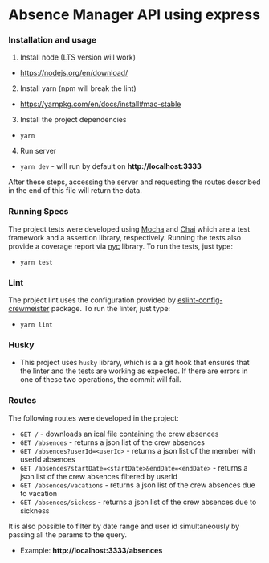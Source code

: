 # Absence Manager API using express

### Installation and usage

1. Install node (LTS version will work)

  - https://nodejs.org/en/download/

2. Install yarn (npm will break the lint)

  - https://yarnpkg.com/en/docs/install#mac-stable

3. Install the project dependencies

  - `yarn`

4. Run server

  - `yarn dev` - will run by default on **http://localhost:3333**

After these steps, accessing the server and requesting the routes described in the end of this file will return the data.

### Running Specs

The project tests were developed using [Mocha](https://mochajs.org/) and [Chai](https://www.chaijs.com/) which are a test framework and a assertion library, respectively. Running the tests also provide a coverage report via [nyc](https://github.com/istanbuljs/nyc) library. To run the tests, just type:

   - `yarn test`

### Lint

The project lint uses the configuration provided by [eslint-config-crewmeister](https://www.npmjs.com/package/eslint-config-crewmeister) package. To run the linter, just type:

  - `yarn lint`

### Husky

  - This project uses `husky` library, which is a a git hook that ensures that the linter and the tests are working as expected. If there are errors in one of these two operations, the commit will fail.

### Routes

The following routes were developed in the project:

  - `GET /` - downloads an ical file containing the crew absences
  - `GET /absences` - returns a json list of the crew absences
  - `GET /absences?userId=<userId>` - returns a json list of the member with userId absences
  - `GET /absences?startDate=<startDate>&endDate=<endDate>` - returns a json list of the crew absences filtered by userId
  - `GET /absences/vacations` - returns a json list of the crew absences due to vacation
  - `GET /absences/sickess` - returns a json list of the crew absences due to sickness

It is also possible to filter by date range and user id simultaneously by passing all the params to the query.

  - Example: **http://localhost:3333/absences**
